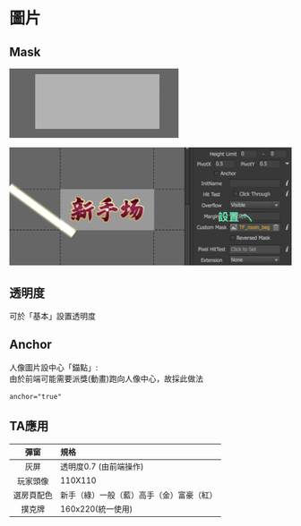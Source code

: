 # 圖片

## Mask

![ex:&#x5982;&#x6B32;&#x9054;&#x5230;&#x5149;&#x6688;&#x906E;&#x7F69;](.gitbook/assets/oct-25-2019-10-30-13.gif)

![&#x9EDE;&#x9078;&#x7A7A;&#x767D;&#x8655;&#xFF0C;&#x65BC;&#x300C;&#x57FA;&#x672C;&#x8A2D;&#x7F6E;&#x300D;&#x5167;&#x8A2D;&#x5B9A;&#x300C;&#x81EA;&#x5B9A;&#x7FA9;&#x906E;&#x7F69;&#x300D;\(&#x9078;&#x906E;&#x7F69;&#x7269;&#x4EF6;\)](.gitbook/assets/maskmethod.png)

## 透明度

可於「基本」設置透明度

## Anchor

人像圖片設中心「錨點」:  
由於前端可能需要派獎\(動畫\)跑向人像中心，故採此做法

```text
anchor="true"
```

## TA應用

| 彈窗 | 規格 |
| :---: | :--- |
| 灰屏 | 透明度0.7 \(由前端操作\) |
| 玩家頭像 | 110X110 |
| 選房頁配色 | 新手（綠）一般（藍）高手（金）富豪（紅） |
| 撲克牌 | 160x220\(統一使用\) |

